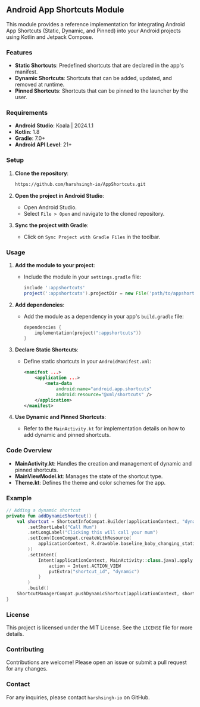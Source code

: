 ## Android App Shortcuts Module

This module provides a reference implementation for integrating Android App Shortcuts (Static, Dynamic, and Pinned) into your Android projects using Kotlin and Jetpack Compose.

### Features

- **Static Shortcuts**: Predefined shortcuts that are declared in the app's manifest.
- **Dynamic Shortcuts**: Shortcuts that can be added, updated, and removed at runtime.
- **Pinned Shortcuts**: Shortcuts that can be pinned to the launcher by the user.

### Requirements

- **Android Studio**: Koala | 2024.1.1
- **Kotlin**: 1.8
- **Gradle**: 7.0+
- **Android API Level**: 21+

### Setup

1. **Clone the repository**:
    ```sh
    https://github.com/harshsingh-io/AppShortcuts.git
    ```

2. **Open the project in Android Studio**:
    - Open Android Studio.
    - Select `File > Open` and navigate to the cloned repository.

3. **Sync the project with Gradle**:
    - Click on `Sync Project with Gradle Files` in the toolbar.

### Usage

1. **Add the module to your project**:
    - Include the module in your `settings.gradle` file:
      ```groovy
      include ':appshortcuts'
      project(':appshortcuts').projectDir = new File('path/to/appshortcuts')
      ```

2. **Add dependencies**:
    - Add the module as a dependency in your app's `build.gradle` file:
      ```kotlin
      dependencies {
          implementation(project(":appshortcuts"))
      }
      ```

3. **Declare Static Shortcuts**:
    - Define static shortcuts in your `AndroidManifest.xml`:
      ```xml
      <manifest ...>
          <application ...>
              <meta-data
                  android:name="android.app.shortcuts"
                  android:resource="@xml/shortcuts" />
          </application>
      </manifest>
      ```

4. **Use Dynamic and Pinned Shortcuts**:
    - Refer to the `MainActivity.kt` for implementation details on how to add dynamic and pinned shortcuts.

### Code Overview

- **MainActivity.kt**: Handles the creation and management of dynamic and pinned shortcuts.
- **MainViewModel.kt**: Manages the state of the shortcut type.
- **Theme.kt**: Defines the theme and color schemes for the app.

### Example

```kotlin
// Adding a dynamic shortcut
private fun addDynamicShortcut() {
    val shortcut = ShortcutInfoCompat.Builder(applicationContext, "dynamic")
        .setShortLabel("Call Mum")
        .setLongLabel("Clicking this will call your mum")
        .setIcon(IconCompat.createWithResource(
            applicationContext, R.drawable.baseline_baby_changing_station_24
        ))
        .setIntent(
            Intent(applicationContext, MainActivity::class.java).apply {
                action = Intent.ACTION_VIEW
                putExtra("shortcut_id", "dynamic")
            }
        )
        .build()
    ShortcutManagerCompat.pushDynamicShortcut(applicationContext, shortcut)
}
```

### License

This project is licensed under the MIT License. See the `LICENSE` file for more details.

### Contributing

Contributions are welcome! Please open an issue or submit a pull request for any changes.

### Contact

For any inquiries, please contact `harshsingh-io` on GitHub.
